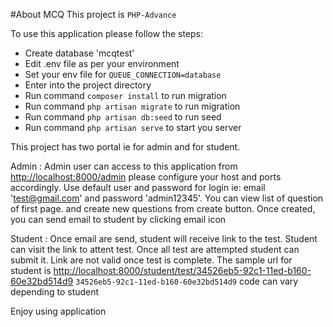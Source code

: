 #About MCQ
This project is `PHP-Advance`

To use this application please follow the steps:
- Create database 'mcqtest'
- Edit .env file as per your environment 
- Set your env file for `QUEUE_CONNECTION=database`
- Enter into the project directory
- Run command `composer install` to run migration
- Run command `php artisan migrate` to run migration
- Run command `php artisan db:seed` to run seed
- Run command `php artisan serve` to start you server


This project has two portal ie for admin and for student.

Admin :
    Admin user can access to this application from [http://localhost:8000/admin](http://localhost:8000/admin)
    please configure your host and ports accordingly. Use default user and password for login ie: email 'test@gmail.com' and password 'admin12345'.
    You can view list of question of first page. and create new questions from create button.
    Once created, you can send email to student by clicking email icon

Student :
    Once email are send, student will receive link to the test. 
    Student can visit the link to attent test. Once all test are attempted student can submit it.
    Link are not valid once test is complete.
    The sample url for student is [http://localhost:8000/student/test/34526eb5-92c1-11ed-b160-60e32bd514d9](http://localhost:8000/student/test/34526eb5-92c1-11ed-b160-60e32bd514d9)
    `34526eb5-92c1-11ed-b160-60e32bd514d9` code can vary depending to student

Enjoy using application